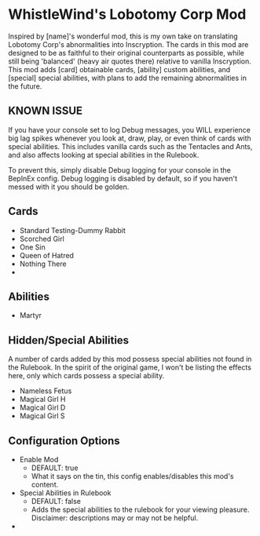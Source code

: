 # WhistleWind's Lobotomy Corp Mod
Inspired by [name]'s wonderful mod, this is my own take on translating Lobotomy Corp's abnormalities into Inscryption.
The cards in this mod are designed to be as faithful to their original counterparts as possible, while still being 'balanced' (heavy air quotes there) relative to vanilla Inscryption.
This mod adds [card] obtainable cards, [ability] custom abilities, and [special] special abilities, with plans to add the remaining abnormalities in the future.

## KNOWN ISSUE
If you have your console set to log Debug messages, you WILL experience big lag spikes whenever you look at, draw, play, or even think of cards with special abilities.
This includes vanilla cards such as the Tentacles and Ants, and also affects looking at special abilities in the Rulebook.

To prevent this, simply disable Debug logging for your console in the BepInEx config.
Debug logging is disabled by default, so if you haven't messed with it you should be golden.


## Cards
* Standard Testing-Dummy Rabbit
* Scorched Girl
* One Sin
* Queen of Hatred
* Nothing There
* 

## Abilities
* Martyr

## Hidden/Special Abilities
A number of cards added by this mod possess special abilities not found in the Rulebook.
In the spirit of the original game, I won't be listing the effects here, only which cards possess a special ability.

* Nameless Fetus
* Magical Girl H
* Magical Girl D
* Magical Girl S

## Configuration Options
* Enable Mod
  * DEFAULT: true
  * What it says on the tin, this config enables/disables this mod's content.
* Special Abilities in Rulebook
  * DEFAULT: false
  * Adds the special abilities to the rulebook for your viewing pleasure. Disclaimer: descriptions may or may not be helpful.
* 
